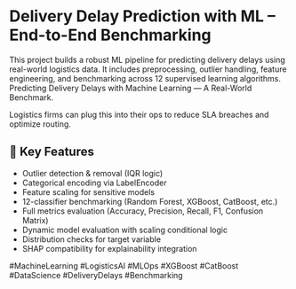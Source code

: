 # Delivery Delay Prediction with ML – End-to-End Benchmarking

This project builds a robust ML pipeline for predicting delivery delays using real-world logistics data. It includes preprocessing, outlier handling, feature engineering, 
and benchmarking across 12 supervised learning algorithms.
Predicting Delivery Delays with Machine Learning — A Real-World Benchmark.

Logistics firms can plug this into their ops to reduce SLA breaches and optimize routing.

## 🧠 Key Features

- Outlier detection & removal (IQR logic)
- Categorical encoding via LabelEncoder
- Feature scaling for sensitive models
- 12-classifier benchmarking (Random Forest, XGBoost, CatBoost, etc.)
- Full metrics evaluation (Accuracy, Precision, Recall, F1, Confusion Matrix)
- Dynamic model evaluation with scaling conditional logic
- Distribution checks for target variable
- SHAP compatibility for explainability integration

#MachineLearning #LogisticsAI #MLOps #XGBoost #CatBoost #DataScience #DeliveryDelays #Benchmarking
